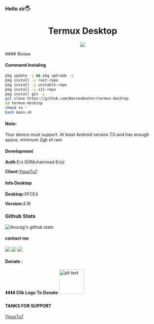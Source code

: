 ### Hello sir🖐️

<h1 align="center">Termux Desktop</h1>
<p align="center">
<img src="https://github.com/WarceuHunter/termux-desktop/blob/main/ss/Screenshot_20211224-220119.jpg">
</p>
#### Riview

#### Command Instaling
```bash
pkg update -y && pkg uphrade -y
pkg install -y root-repo
pkg install -y unstable-repo
pkg install -y x11-repo
pkg install git -y
git clone https://github.com/WarceuHunter/termux-desktop
cd termux-desktop
chmod +x *
bash main.sh
```
#### Note:
 Your device must support. At least Android version 7.0 and has enough space, minimum 2gb of ram
#### Development
<p><b>Auth:</b>Ers ID(Muhammad Eris)
<p><b>Client:</b><a href="https://github.com/yisus7u7">Yisus7u7</a>
</p>

#### Info Desktop
<p><b>Desktop:</b>XFCE4
<p><b>Version:</b>4.16
</p>

### Github Stats
![Anurag's github stats](https://github-readme-stats.vercel.app/api?username=WarceuHunter&show_icons=true&theme=radical)<br>

#### contact me
[![](https://img.shields.io/badge/Facebook-blue?logo=Facebook&logoColor=blue&labelColor=white)](https://m.facebook.com/WarceuHunter/?_ft_=mf_story_key.321585052830283%3Atop_level_post_id.321585026163619%3Atl_objid.321585026163619%3Acontent_owner_id_new.114509076871216%3Athrowback_story_fbid.321585052830283%3Apage_id.114509076871216%3Astory_location.4%3Astory_attachment_style.profile_media%3Atds_flgs.3%3Aott.AX9z7A386oR4HjrP%3Athid.114509076871216&__tn__=%2Cg&_rdr)
[![](https://img.shields.io/badge/Whatsapp-CHAT-green?logo=Whatsapp&logoColor=Brightgreen&labelColor=white)](https://wa.me/6285759669252?text=Asalamualaikum+bang)
[![](https://img.shields.io/badge/Forum-Group-blue?logo=Telegram&logoColorBrightblue&LabelColor=white)](https://t.me/joinchat/8k7velZ7UjY5NmQ1)
#### Donate :
<b>⬇️⬇️⬇️⬇️ Clik Logo To Donate</b>
<a href="https://saweria.co/WarceuHunter"><img src="https://upload.wikimedia.org/wikipedia/commons/7/72/Logo_dana_blue.svg" alt="alt text" width="80" height="80"></a> &nbsp;&nbsp;

#### TANKS FOR SUPPORT
<a href="https://github.com/yisus7u7">Yisus7u7</a>


